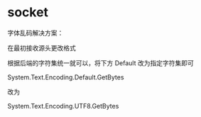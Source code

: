 # socket

字体乱码解决方案：

在最初接收源头更改格式

根据后端的字符集统一就可以，将下方 Default 改为指定字符集即可

System.Text.Encoding.Default.GetBytes

改为

System.Text.Encoding.UTF8.GetBytes
